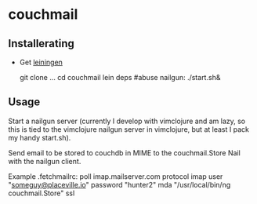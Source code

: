 couchmail
==================

Installerating
------
 * Get [leiningen](http://github.com/technomancy/leiningen)

    git clone ...
    cd couchmail
    lein deps
    #abuse nailgun:
    ./start.sh&

Usage
-------
Start a nailgun server (currently I develop with vimclojure and am lazy, so this is tied to the vimclojure nailgun server in vimclojure, but at least I pack my handy start.sh).

Send email to be stored to couchdb in MIME to the couchmail.Store Nail with the nailgun client.

Example .fetchmailrc:
    poll imap.mailserver.com protocol imap user "someguy@placeville.io" password "hunter2" mda "/usr/local/bin/ng couchmail.Store" ssl



